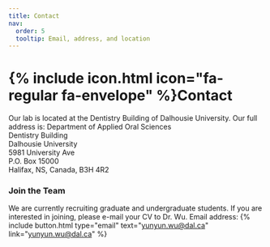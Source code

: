 ```yaml
---
title: Contact
nav:
  order: 5
  tooltip: Email, address, and location
---
```


# {% include icon.html icon="fa-regular fa-envelope" %}Contact

Our lab is located at the Dentistry Building of Dalhousie University.
Our full address is:
Department of Applied Oral Sciences <br>
Dentistry Building <br>
Dalhousie University <br>
5981 University Ave <br>
P.O. Box 15000 <br>
Halifax, NS, Canada, B3H 4R2 <br>

### Join the Team

We are currently recruiting graduate and undergraduate students. If you are interested in joining, please e-mail your CV to Dr. Wu.
Email address:
{%
  include button.html
  type="email"
  text="yunyun.wu@dal.ca"
  link="yunyun.wu@dal.ca"
%}
